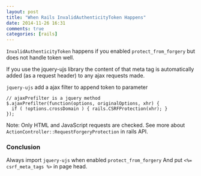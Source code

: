 ```yaml
---
layout: post
title: "When Rails InvalidAuthenticityToken Happens"
date: 2014-11-26 16:31
comments: true
categories: [rails]
---
```


`InvalidAuthenticityToken` happens if you enabled `protect_from_forgery`
but does not handle token well.

If you use the jquery-ujs library the content of that meta tag is automatically
added (as a request header) to any ajax requests made.

`jquery-ujs` add a ajax filter to append token to parameter

    // ajaxPrefilter is a jquery method
    $.ajaxPrefilter(function(options, originalOptions, xhr) {
      if ( !options.crossDomain ) { rails.CSRFProtection(xhr); }
    });

Note: Only HTML and JavaScript requests are checked.
See more about `ActionController::RequestForgeryProtection` in rails API.

### Conclusion

Always import `jquery-ujs` when enabled `protect_from_forgery`
And put `<%= csrf_meta_tags %>` in page head.
